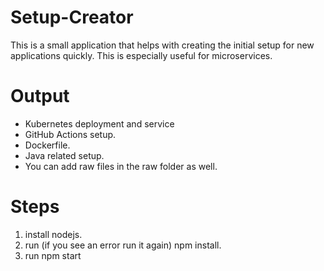 # Setup-Creator
This is a small application that helps with creating the initial setup for new applications quickly. This is especially useful for microservices.

# Output
- Kubernetes deployment and service  
- GitHub Actions setup.  
- Dockerfile.  
- Java related setup.  
- You can add raw files in the raw folder as well.  

# Steps
1. install nodejs.
2. run (if you see an error run it again)
    npm install.
3. run
    npm start
 
